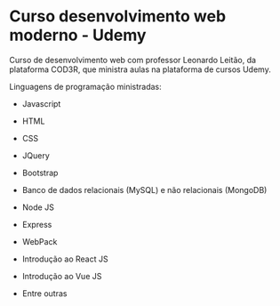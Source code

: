 # Curso desenvolvimento web moderno - Udemy

Curso de desenvolvimento web com professor Leonardo Leitão, da plataforma COD3R, que ministra aulas na plataforma de cursos Udemy.

Linguagens de programação ministradas:


*  Javascript

*  HTML

*  CSS

*  JQuery

*  Bootstrap

*  Banco de dados relacionais (MySQL) e não relacionais (MongoDB)

*  Node JS

*  Express

*  WebPack

*  Introdução ao React JS

*  Introdução ao Vue JS

*  Entre outras